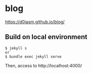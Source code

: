 # blog
https://d0iasm.github.io/blog/

## Build on local environment
```
$ jekyll s
or 
$ bundle exec jekyll serve
```
Then, access to http://localhost:4000/
